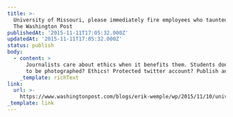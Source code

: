 ```yaml
---
title: >-
  University of Missouri, please immediately fire employees who taunted media -
  The Washington Post
publishedAt: '2015-11-11T17:05:32.000Z'
updatedAt: '2015-11-11T17:05:32.000Z'
status: publish
body:
  - content: >
      Journalists care about ethics when it benefits them. Students don't want
      to be photographed? Ethics! Protected twitter account? Publish anyway!
    _template: richText
link:
  url: >-
    https://www.washingtonpost.com/blogs/erik-wemple/wp/2015/11/10/university-of-missouri-please-immediately-fire-employees-who-taunted-media/
_template: link
---
```


